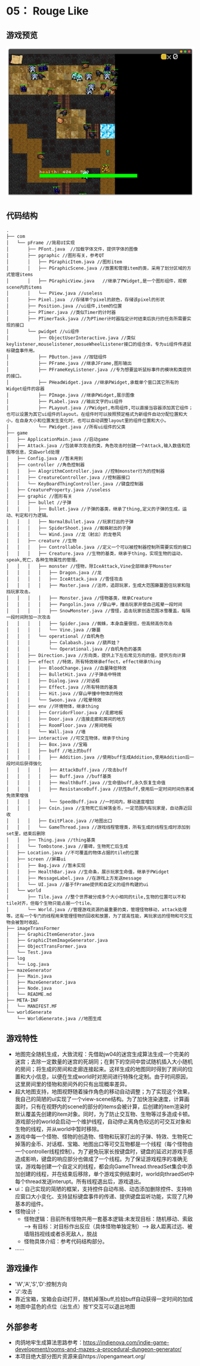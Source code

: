 # 05： Rouge Like

## 游戏预览

![](Screenshot.png)

## 代码结构

```
.
├── com
│   └── pFrame //简易UI实现
│       ├── PFont.java	//加载字体文件，提供字体的图像
│       ├── pgraphic //图形有关，参考QT
│       │   ├── PGraphicItem.java //图形item
│       │   ├── PGraphicScene.java //放置和管理item的类，采用了划分区域的方式管理items
│       │   ├── PGraphicView.java	//继承了PWidget,是一个图形组件，观察scene内的items
│       │   └── PView.java //useless
│       ├── Pixel.java	//存储单个pixel的颜色，存储该pixel的形状
│       ├── Position.java //ui组件,item的位置
│       ├── PTimer.java //类似Timer的计时器
│       ├── PTimerTask.java //为PTimer计时器指定计时结束后执行的任务所需要实现的接口
│       └── pwidget //ui组件
│           ├── ObjectUserInteractive.java //类似keylistener,mouselistener,mosueWheelListener接口的组合体，专为ui组件传递鼠标键盘事件用。
│           ├── PButton.java //按钮组件
│           ├── PFrame.java //继承JFrame,图形输出
│           ├── PFrameKeyListener.java //专为想要监听鼠标事件的模块和类提供的接口。
│           ├── PHeadWidget.java //继承PWidget,承载单个窗口其它所有的Widget组件的容器
│           ├── PImage.java //继承PWidget,展示图像
│           ├── PLabel.java //输出文字的ui组件
│           ├── PLayout.java //PWidget,布局组件,可以直接当容器添加其它组件；也可以设置为其它ui组件的layout。在组件时可以按照预定格式为新组件自动分配位置和大小，在自身大小和位置发生变化时，也可以自动调整layout里的组件位置和大小。
│           └── PWidget.java //所有ui组件的父类
├── game
│   ├── ApplicationMain.java //启动game
│   ├── Attack.java //包装单次攻击的类，角色攻击时创建一个Attack,输入数值和范围等信息，交由world处理
│   ├── Config.java //暂未用到
│   ├── controller //角色控制器
│   │   ├── AlogrithmController.java //控制monster行为的控制器
│   │   ├── CreatureController.java //控制器接口
│   │   └── KeyBoardThingController.java //键盘控制器
│   ├── CreatureProperty.java //useless
│   ├── graphic //图形有关
│   │   ├── bullet //子弹
│   │   │   ├── Bullet.java //子弹的基类，继承了thing,定义的子弹的生成，运动、判定和行为逻辑。
│   │   │   ├── NormalBullet.java //玩家打出的子弹
│   │   │   ├── SpiderShoot.java //蜘蛛射出的子弹
│   │   │   └── Wind.java //龙（射出）的龙卷风
│   │   ├── creature //生物
│   │   │   ├── Controllable.java //定义一个可以被控制器控制所需要实现的接口
│   │   │   ├── Creature.java //生物的基类，继承于thing，实现生物的运动，speak,死亡，各种生物属性的管理。
│   │   │   ├── monster //怪物，除IceAttack,Vine全部继承于Monster
│   │   │   │   ├── Dragon.java //龙
│   │   │   │   ├── IceAttack.java //雪怪攻击
│   │   │   │   ├── Master.java //法师，追踪玩家，生成大范围藤蔓困住玩家和阻挡玩家攻击。
│   │   │   │   ├── Monster.java //怪物基类，继承Creature
│   │   │   │   ├── Pangolin.java //穿山甲，撞击玩家并使自己眩晕一段时间
│   │   │   │   ├── SnowMonster.java //雪怪，追击玩家创造范围冰雪覆盖，每隔一段时间附加一次攻击
│   │   │   │   ├── Spider.java //蜘蛛，本身血量很低，但高频高伤攻击
│   │   │   │   └── Vine.java //藤蔓
│   │   │   └── operational //自机角色
│   │   │       ├── Calabash.java //葫芦娃？
│   │   │       └── Operational.java //自机角色的基类
│   │   ├── Direction.java //方向类，提供上下左右常见方向的值，提供方向计算
│   │   ├── effect //特效，所有特效继承effect，effect继承thing
│   │   │   ├── BloodChange.java //血量降低特效
│   │   │   ├── BulletHit.java //子弹击中特效
│   │   │   ├── Dialog.java //对话框
│   │   │   ├── Effect.java //所有特效的基类
│   │   │   ├── Hit.java //穿山甲撞中物体的特效
│   │   │   └── Swoon.java //眩晕特效
│   │   ├── env //环境物体，继承thing
│   │   │   ├── CorridorFloor.java //走廊地板
│   │   │   ├── Door.java //连接走廊和房间的地方
│   │   │   ├── RoomFloor.java //房间地板
│   │   │   └── Wall.java //墙
│   │   ├── interactive //可交互物体，继承于thing
│   │   │   ├── Box.java //宝箱
│   │   │   ├── buff //地上的buff
│   │   │   │   ├── Addition.java //使用buff生成Addition,使用Addition后一段时间后获得强化
│   │   │   │   ├── AttackBuff.java //攻击buff
│   │   │   │   ├── Buff.java //buff基类
│   │   │   │   ├── HealthBuff.java //生命值buff,永久恢复生命值
│   │   │   │   ├── ResistanceBuff.java //抗性Buff,使用后一定时间时间伤害减免效果增强
│   │   │   │   └── SpeedBuff.java //一时间内，移动速度增加
│   │   │   ├── Coin.java //生物死亡后掉落金币，一定范围内有玩家是，自动靠近回收
│   │   │   ├── ExitPlace.java //地图出口
│   │   │   └── GameThread.java //游戏线程管理类，所有生成的线程生成时添加到set里，结束后删除
│   │   ├── Thing.java //thing基类
│   │   └── Tombstone.java //墓碑，生物死亡后生成
│   ├── Location.java //不可覆盖的物体占据的tile的位置
│   ├── screen //屏幕ui
│   │   ├── Bag.java //暂未实现
│   │   ├── HealthBar.java //生命条，展示玩家生命值，继承于PWidget
│   │   ├── MessageLabel.java //在游戏上方发送message
│   │   └── UI.java //基于fPrame提供和自定义的组件构建的ui
│   └── world
│       ├── Tile.java //整个世界被分成多个大小相同的tile,生物的位置可以不和tile对齐，但每个生物只能占据一个tile。
│       └── World.java //管理游戏资源的最重要的类，管理怪物移动，attack处理等。还有一个专门的线程用来管理怪物的回收和放置，为了提高性能，离玩家远的怪物和可交互物会被暂时收起。
├── imageTransFormer
│   ├── GraphicItemGenerator.java
│   ├── GraphicItemImageGenerator.java
│   ├── ObjectTransFormer.java
│   └── Test.java
├── log
│   └── Log.java
├── mazeGenerator
│   ├── Main.java
│   ├── MazeGenerator.java
│   ├── Node.java
│   └── README.md
├── META-INF
│   └── MANIFEST.MF
└── worldGenerate
    └── WorldGenerate.java //地图生成
```



## 游戏特性

- 地图完全随机生成，大致流程：先借助jw04的迷宫生成算法生成一个完美的迷宫；去除一定数量的迷宫的死胡同；在剩下的空间中尝试随机插入大小随机的房间；将生成的房间和走廊连接起来。这样生成的地图同时得到了房间的位置和大小信息，以便在生成world时对房间进行特殊化定制。由于时间原因，这里房间里的怪物和房间外的只有出现概率差异。
- 超大地图支持，地图视野随着操作角色的移动自动调整；为了实现这个效果，我自己的简陋的ui实现了一个view-scene结构。为了加快渲染速度，计算画面时，只有在视野内的scene的部分的items会被计算，后创建的item渲染时默认覆盖先创建的item对象。同时，为了防止交互物、生物等过多造成卡顿。游戏部分的world会启动一个维护线程，自动停止离角色较远的可交互对象和生物的线程，并从world中暂时移除。
- 游戏中每一个怪物、怪物的创造物、怪物和玩家打出的子弹、特效、生物死亡掉落的金币、对话框、宝箱、地图出口等可交互物都是一个线程（每个怪物由一个controller线程控制）。为了避免玩家长按键盘时，键盘的延迟对游戏手感造成影响，键盘的响应部分也做成了一个线程。为了保证游戏程序的准确无误，游戏每创建一个自定义的线程，都会向GameThread.threadSet集合中添加创建的线程，并在结束后移除，单个游戏实例结束时，world向thraedSet中每个thread发送interupt。所有线程退出后，游戏退出。
- ui：自己实现的简陋的框架，支持控件自动布局、动态添加删除控件、支持响应窗口大小变化、支持鼠标键盘事件的传递、提供键盘监听功能，实现了几种基本的组件。
- 怪物设计：
  - 怪物逻辑：目前所有怪物共用一套基本逻辑:未发现目标：随机移动、索敌 -->  有目标：对目标作出反应（具体怪物单独定制）--> 敌人距离过远、被墙阻挡视线或者杀死敌人，脱战
  - 怪物具体介绍：参考代码结构部分。
- ......

## 游戏操作

- 'W','A','S','D':控制方向
- 'J':攻击
- 靠近宝箱，宝箱会自动打开，随机掉落buff,捡拾buff自动获得一定时间的加成
- 地图中蓝色的点位（出生点）按'f'交互可以退出地图

## 外部参考

- 肉鸽地牢生成算法思路参考：https://indienova.com/indie-game-development/rooms-and-mazes-a-procedural-dungeon-generator/
- 本项目绝大部分图片资源来自https://opengameart.org/
